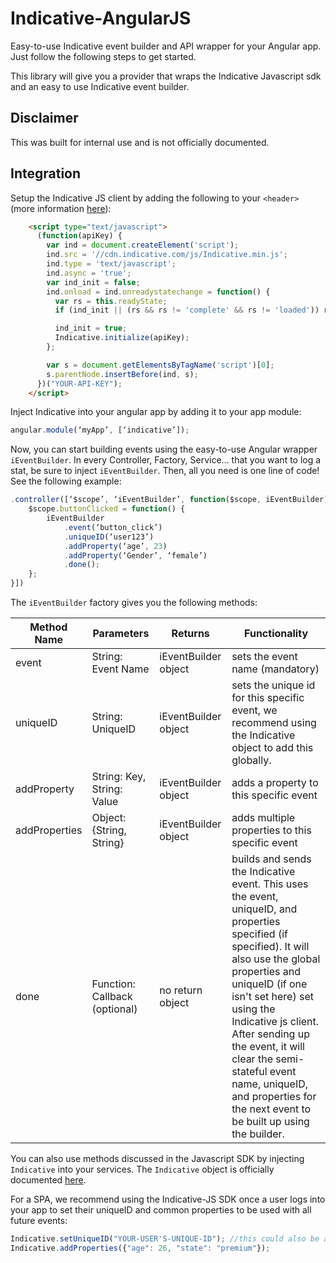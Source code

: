 Indicative-AngularJS
====================

Easy-to-use Indicative event builder and API wrapper for your Angular app.  Just follow the following steps to get started.  

This library will give you a provider that wraps the Indicative Javascript sdk and an easy to use Indicative event builder. 

Disclaimer
----------

This was built for internal use and is not officially documented.

Integration
-----------

Setup the Indicative JS client by adding the following to your `<header>` (more information [here](http://support.indicative.com/main-documentation/#post-205)):
```html
    <script type="text/javascript">
      (function(apiKey) {
        var ind = document.createElement('script');
        ind.src = '//cdn.indicative.com/js/Indicative.min.js';
        ind.type = 'text/javascript';
        ind.async = 'true';
        var ind_init = false;
        ind.onload = ind.onreadystatechange = function() {
          var rs = this.readyState;
          if (ind_init || (rs && rs != 'complete' && rs != 'loaded')) return;

          ind_init = true;
          Indicative.initialize(apiKey);
        };

        var s = document.getElementsByTagName('script')[0];
        s.parentNode.insertBefore(ind, s);
      })("YOUR-API-KEY");
    </script>
```



Inject Indicative into your angular app by adding it to your app module:

```javascript
angular.module(‘myApp’, [‘indicative’]);
```


Now, you can start building events using the easy-to-use Angular wrapper `iEventBuilder`. In every Controller, Factory, Service… that you want to log a stat, be sure to inject `iEventBuilder`. Then, all you need is one line of code!  See the following example:

```javascript
.controller([‘$scope’, ‘iEventBuilder’, function($scope, iEventBuilder) {
    $scope.buttonClicked = function() {
        iEventBuilder
            .event(‘button_click’)
            .uniqueID(‘user123’)
            .addProperty(‘age’, 23)
            .addProperty(‘Gender’, ‘female’)
            .done();	
    };
}])
```


The `iEventBuilder` factory gives you the following methods:

| Method Name   | Parameters                    | Returns              | Functionality                                                                                                                                                                                                                                                                                                                                                                           |
|---------------|-------------------------------|----------------------|-----------------------------------------------------------------------------------------------------------------------------------------------------------------------------------------------------------------------------------------------------------------------------------------------------------------------------------------------------------------------------------------|
| event         | String: Event Name            | iEventBuilder object | sets the event name (mandatory)                                                                                                                                                                                                                                                                                                                                                         |
| uniqueID      | String: UniqueID              | iEventBuilder object | sets the unique id for this specific event, we recommend using the Indicative object to add this globally.                                                                                                                                                                                                                                                                              |
| addProperty   | String: Key, String: Value    | iEventBuilder object | adds a property to this specific event                                                                                                                                                                                                                                                                                                                                                  |
| addProperties | Object: {String, String}      | iEventBuilder object | adds multiple properties to this specific event                                                                                                                                                                                                                                                                                                                                         |
| done          | Function: Callback (optional) | no return object     | builds and sends the Indicative event.  This uses the event, uniqueID, and properties specified (if specified).  It will also use the global properties and uniqueID (if one isn't set here) set using the Indicative js client.  After sending up the event, it will clear the semi-stateful event name, uniqueID, and properties for the next event to be built up using the builder. |


You can also use methods discussed in the Javascript SDK by injecting `Indicative` into your services.  The `Indicative` object is officially documented [here](http://support.indicative.com/main-documentation/#post-205). 

For a SPA, we recommend using the Indicative-JS SDK once a user logs into your app to set their uniqueID and common properties to be used with all future events:
```javascript
Indicative.setUniqueID("YOUR-USER'S-UNIQUE-ID"); //this could also be an email
Indicative.addProperties({"age": 26, "state": "premium"});
```

